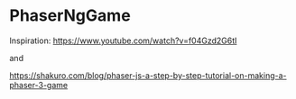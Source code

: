 # PhaserNgGame

Inspiration: 
https://www.youtube.com/watch?v=f04Gzd2G6tI

and

https://shakuro.com/blog/phaser-js-a-step-by-step-tutorial-on-making-a-phaser-3-game
